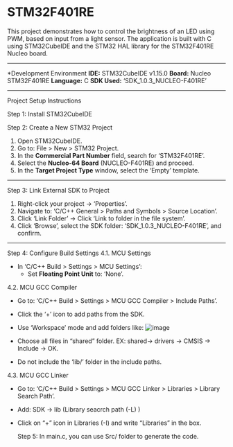# STM32F401RE 

This project demonstrates how to control the brightness of an LED using PWM, based on input from a light sensor. The application is built with C using STM32CubeIDE and the STM32 HAL library for the STM32F401RE Nucleo board.

---

*Development Environment
**IDE:** STM32CubeIDE v1.15.0
**Board:** Nucleo STM32F401RE
**Language:** C
**SDK Used:** ‘SDK_1.0.3_NUCLEO-F401RE’

---

Project Setup Instructions

 Step 1: Install STM32CubeIDE

 Step 2: Create a New STM32 Project

1. Open STM32CubeIDE.
2. Go to: File > New > STM32 Project.
3. In the **Commercial Part Number** field, search for ‘STM32F401RE’.
4. Select the **Nucleo-64 Board** (NUCLEO-F401RE) and proceed.
5. In the **Target Project Type** window, select the ‘Empty’ template.

---

Step 3: Link External SDK to Project

1. Right-click your project → ‘Properties’.
2. Navigate to: ‘C/C++ General > Paths and Symbols > Source Location’.
3. Click ‘Link Folder’ → Click ‘Link to folder in the file system’.
4. Click ‘Browse’, select the SDK folder: ‘SDK_1.0.3_NUCLEO-F401RE’, and confirm.

---

 Step 4: Configure Build Settings
4.1. MCU Settings
- In ‘C/C++ Build > Settings > MCU Settings’:
  - Set **Floating Point Unit** to: ‘None’.

 4.2. MCU GCC Compiler
- Go to: ‘C/C++ Build > Settings > MCU GCC Compiler > Include Paths’.
- Click the ‘+’ icon to add paths from the SDK.
- Use ‘Workspace’ mode and add folders like:
  ![image](https://github.com/user-attachments/assets/1f6cd885-6255-40c0-8a25-ce0d0130ca50)


-	Choose all files in “shared” folder.
EX: shared-> drivers -> CMSIS -> Include -> OK. 
-	Do not include the ‘lib/’ folder in the include paths.
 

4.3. MCU GCC Linker
- Go to: ‘C/C++ Build > Settings > MCU GCC Linker > Libraries > Library Search Path’.
- Add: SDK -> lib (Library seacrch path (-L) )
- Click on “+” icon in Libraries (-I) and write “Libraries” in the box.

  Step 5:  In main.c, you can use Src/ folder to generate the code.
 
